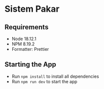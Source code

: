 # Sistem Pakar

## Requirements

- Node 18.12.1
- NPM 8.19.2
- Formatter: Prettier

## Starting the App

- Run `npm install` to install all dependencies
- Run `npm run dev` to start the app
